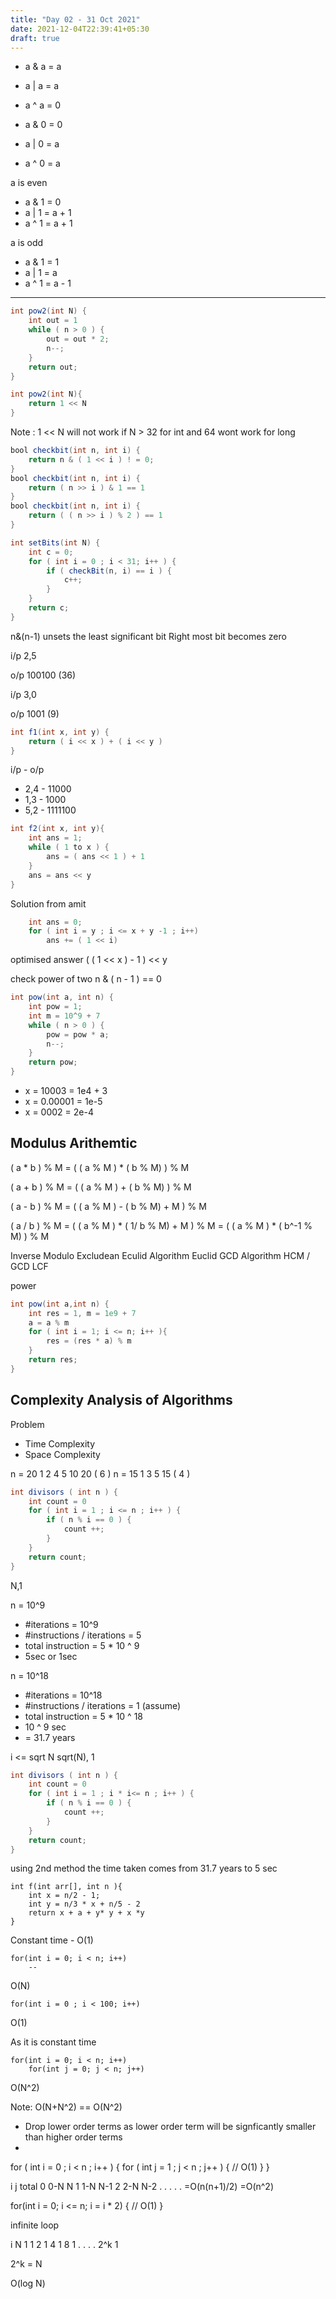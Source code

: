 ```yaml
---
title: "Day 02 - 31 Oct 2021"
date: 2021-12-04T22:39:41+05:30
draft: true
---
```


- a & a = a
- a | a = a
- a ^ a = 0

- a & 0 = 0
- a | 0 = a
- a ^ 0 = a

a is even
- a & 1 = 0
- a | 1 = a + 1
- a ^ 1 = a + 1

a is odd
- a & 1 = 1
- a | 1 = a
- a ^ 1 = a - 1


------------------
```java
int pow2(int N) {
    int out = 1
    while ( n > 0 ) {
        out = out * 2;
        n--;
    }
    return out;
}

int pow2(int N){
    return 1 << N
}
```

Note : 1 << N will not work if N > 32 for int 
and 64 wont work for long

```java
bool checkbit(int n, int i) {
    return n & ( 1 << i ) ! = 0;
}
bool checkbit(int n, int i) {
    return ( n >> i ) & 1 == 1 
} 
bool checkbit(int n, int i) {
    return ( ( n >> i ) % 2 ) == 1
} 
```

```java
int setBits(int N) {
    int c = 0;
    for ( int i = 0 ; i < 31; i++ ) {
        if ( checkBit(n, i) == i ) {
            c++;
        }
    }
    return c;
}
```

n&(n-1) unsets the least significant bit
Right most bit becomes zero

i/p
2,5

o/p
100100 (36)

i/p
3,0

o/p
1001 (9)

```java
int f1(int x, int y) {
    return ( i << x ) + ( i << y ) 
}
```

i/p - o/p
- 2,4 - 11000
- 1,3 - 1000
- 5,2 - 1111100




```java
int f2(int x, int y){
    int ans = 1;
    while ( 1 to x ) {
        ans = ( ans << 1 ) + 1
    }
    ans = ans << y
}
```

Solution from amit
```java
    int ans = 0;
    for ( int i = y ; i <= x + y -1 ; i++) 
        ans += ( 1 << i)
```

optimised answer 
( ( 1 << x ) - 1 ) << y

check power of two
n & ( n - 1 ) == 0

```java 
int pow(int a, int n) {
    int pow = 1;
    int m = 10^9 + 7
    while ( n > 0 ) {
        pow = pow * a;
        n--;
    } 
    return pow;
}
```

- x = 10003 = 1e4 + 3
- x = 0.00001 = 1e-5 
- x = 0002 = 2e-4


## Modulus Arithemtic

( a * b ) % M = ( ( a % M ) * ( b % M) ) % M

( a + b ) % M = ( ( a % M ) + ( b % M) ) % M

( a - b ) % M = ( ( a % M ) - ( b % M) + M ) % M

( a / b ) % M = ( ( a % M ) * ( 1/ b % M) + M ) % M
= ( ( a % M ) * ( b^-1 % M)  ) % M
        
Inverse Modulo
Excludean Eculid Algorithm
Euclid GCD Algorithm
HCM / GCD
LCF 

power
```java
int pow(int a,int n) {
    int res = 1, m = 1e9 + 7
    a = a % m
    for ( int i = 1; i <= n; i++ ){
        res = (res * a) % m
    }
    return res;
}
```

## Complexity Analysis of Algorithms

Problem
-   Time Complexity
-   Space Complexity

n = 20 1 2 4 5 10 20 ( 6 )
n = 15 1 3 5 15 ( 4 )

```java
int divisors ( int n ) {
    int count = 0
    for ( int i = 1 ; i <= n ; i++ ) {
        if ( n % i == 0 ) {
            count ++;
        }
    }
    return count;
}
```

N,1


n = 10^9
- #iterations = 10^9
- #instructions / iterations = 5
- total instruction = 5 * 10 ^ 9
- 5sec or 1sec

n = 10^18
- #iterations = 10^18
- #instructions / iterations = 1 (assume)
- total instruction = 5 * 10 ^ 18
- 10 ^ 9 sec 
- = 31.7 years


i <= sqrt N 
sqrt(N), 1
```java
int divisors ( int n ) {
    int count = 0
    for ( int i = 1 ; i * i<= n ; i++ ) {
        if ( n % i == 0 ) {
            count ++;
        }
    }
    return count;
}
```

using 2nd method the time taken comes from 31.7 years to 5 sec


```
int f(int arr[], int n ){
    int x = n/2 - 1;
    int y = n/3 * x + n/5 - 2
    return x + a + y* y + x *y
}
```
Constant time - O(1)

```
for(int i = 0; i < n; i++) 
    --
```

O(N)

```
for(int i = 0 ; i < 100; i++)
```
O(1)

As it is constant time

```
for(int i = 0; i < n; i++) 
    for(int j = 0; j < n; j++) 
```
O(N^2)

Note:
O(N+N^2) == O(N^2)
- Drop lower order terms as lower order term will be signficantly smaller than higher order terms
- 


for ( int i = 0 ; i < n ; i++ ) {
    for ( int j = 1 ; j < n ; j++ ) {
        // O(1)
    }
}


i j total
0 0-N N
1 1-N N-1
2 2-N N-2
.
.
.
.
.
=O(n(n+1)/2) 
=O(n^2)

for(int i = 0; i <= n; i = i * 2) {
    // O(1)
}

infinite loop

i N
1 1
2 1
4 1
8 1
.
.
.
.
2^k 1

2^k = N

O(log N)
